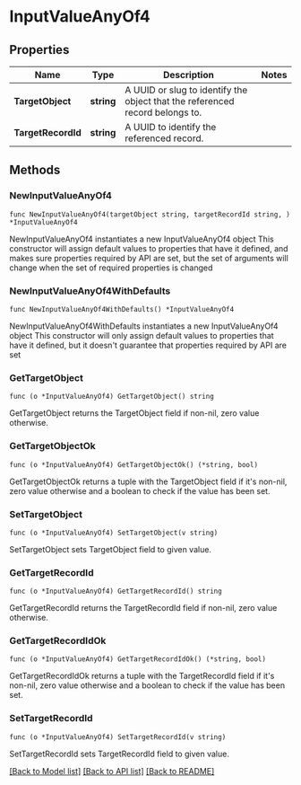 # InputValueAnyOf4

## Properties

Name | Type | Description | Notes
------------ | ------------- | ------------- | -------------
**TargetObject** | **string** | A UUID or slug to identify the object that the referenced record belongs to. | 
**TargetRecordId** | **string** | A UUID to identify the referenced record. | 

## Methods

### NewInputValueAnyOf4

`func NewInputValueAnyOf4(targetObject string, targetRecordId string, ) *InputValueAnyOf4`

NewInputValueAnyOf4 instantiates a new InputValueAnyOf4 object
This constructor will assign default values to properties that have it defined,
and makes sure properties required by API are set, but the set of arguments
will change when the set of required properties is changed

### NewInputValueAnyOf4WithDefaults

`func NewInputValueAnyOf4WithDefaults() *InputValueAnyOf4`

NewInputValueAnyOf4WithDefaults instantiates a new InputValueAnyOf4 object
This constructor will only assign default values to properties that have it defined,
but it doesn't guarantee that properties required by API are set

### GetTargetObject

`func (o *InputValueAnyOf4) GetTargetObject() string`

GetTargetObject returns the TargetObject field if non-nil, zero value otherwise.

### GetTargetObjectOk

`func (o *InputValueAnyOf4) GetTargetObjectOk() (*string, bool)`

GetTargetObjectOk returns a tuple with the TargetObject field if it's non-nil, zero value otherwise
and a boolean to check if the value has been set.

### SetTargetObject

`func (o *InputValueAnyOf4) SetTargetObject(v string)`

SetTargetObject sets TargetObject field to given value.


### GetTargetRecordId

`func (o *InputValueAnyOf4) GetTargetRecordId() string`

GetTargetRecordId returns the TargetRecordId field if non-nil, zero value otherwise.

### GetTargetRecordIdOk

`func (o *InputValueAnyOf4) GetTargetRecordIdOk() (*string, bool)`

GetTargetRecordIdOk returns a tuple with the TargetRecordId field if it's non-nil, zero value otherwise
and a boolean to check if the value has been set.

### SetTargetRecordId

`func (o *InputValueAnyOf4) SetTargetRecordId(v string)`

SetTargetRecordId sets TargetRecordId field to given value.



[[Back to Model list]](../README.md#documentation-for-models) [[Back to API list]](../README.md#documentation-for-api-endpoints) [[Back to README]](../README.md)


